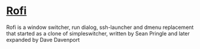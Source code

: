 # [Rofi](https://wiki.archlinux.org/title/Rofi)

Rofi is a window switcher, run dialog, ssh-launcher
and dmenu replacement that started as a clone of simpleswitcher,
written by Sean Pringle and later expanded by Dave Davenport
